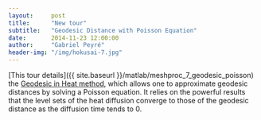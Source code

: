 ```yaml
---
layout:     post
title:      "New tour"
subtitle:   "Geodesic Distance with Poisson Equation"
date:       2014-11-23 12:00:00
author:     "Gabriel Peyré"
header-img: "/img/hokusai-7.jpg"
---
```


[This tour details]({{ site.baseurl }}/matlab/meshproc_7_geodesic_poisson) the [Geodesic in Heat method](http://dl.acm.org/citation.cfm?id=2516977), which allows one to approximate geodesic distances by solving a Poisson equation. It relies on the powerful results that the level sets of the heat diffusion converge to those of the geodesic distance as the diffusion time tends to 0.
